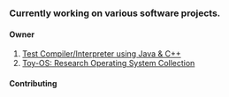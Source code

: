 ### Currently working on various software projects.</li>

#### Owner
1. [Test Compiler/Interpreter using Java & C++](https://github.com/sheunl/Compiler_Tests)
2. [Toy-OS: Research Operating System Collection](https://github.com/sheunl/Toy-OS)

#### Contributing
